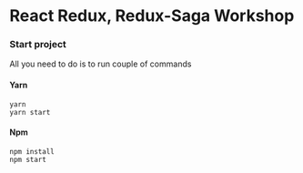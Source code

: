 # React Redux, Redux-Saga Workshop

### Start project

All you need to do is to run couple of commands

#### Yarn

`yarn`  
`yarn start`

#### Npm

`npm install`  
`npm start`
